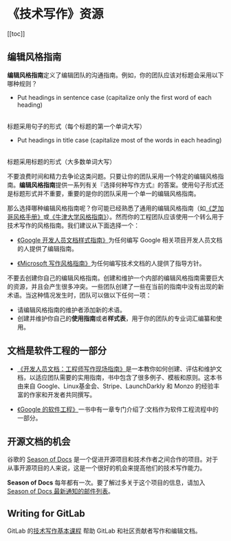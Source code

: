 # 《技术写作》资源

[[toc]]

## 编辑风格指南

**编辑风格指南**定义了编辑团队的沟通指南。例如，你的团队应该对标题会采用以下哪种规则？

* Put headings in sentence case (capitalize only the first word of each heading)
<br>
标题采用句子的形式（每个标题的第一个单词大写）

* Put headings in title case (capitalize most of the words in each heading)
<br>
标题采用标题的形式（大多数单词大写）

不要浪费时间和精力去争论这类问题。只要让你的团队采用一个特定的编辑风格指南。**编辑风格指南**提供一系列有关『选择何种写作方式』的答案。使用句子形式还是标题形式并不重要，重要的是你的团队采用一个单一的编辑风格指南。

那么选择哪种编辑风格指南呢？你可能已经熟悉了通用的编辑风格指南（如[《芝加哥风格手册》](https://www.chicagomanualofstyle.org/home.html)或[《牛津大学风格指南》](https://www.ox.ac.uk/sites/files/oxford/media_wysiwyg/University%20of%20Oxford%20Style%20Guide.pdf)）。然而你的工程团队应该使用一个转么用于技术写作的风格指南。我们建议从下面选择一个：

* [《Google 开发人员文档样式指南》](https://developers.google.com/style)为任何编写 Google 相关项目开发人员文档的人提供了编辑指南。

* [《Microsoft 写作风格指南》](https://docs.microsoft.com/en-us/style-guide/welcome/)为任何编写技术文档的人提供了指导方针。

不要去创建你自己的编辑风格指南。创建和维护一个内部的编辑风格指南需要巨大的资源，并且会产生很多冲突。一些团队创建了一些在当前的指南中没有出现的新术语。当这种情况发生时，团队可以做以下任何一项：

* 请编辑风格指南的维护者添加新的术语。
* 创建并维护你自己的**使用指南**或者**样式表**，用于你的团队的专业词汇编纂和使用。

## 文档是软件工程的一部分

* [《开发人员文档：工程师写作现场指南》](https://docsfordevelopers.com/)是一本教你如何创建、评估和维护文档，以适应团队需要的实用指南，书中包含了很多例子、模板和原则。这本书由来自 Google、Linux基金会、Stripe、LaunchDarkly 和 Monzo 的经验丰富的作家和开发者共同撰写。

* [《Google 的软件工程》](https://www.oreilly.com/library/view/software-engineering-at/9781492082781/)一书中有一章专门介绍了:文档作为软件工程流程中的一部分。

## 开源文档的机会

谷歌的 [Season of Docs](https://developers.google.com/season-of-docs/) 是一个促进开源项目和技术作者之间合作的项目。对于从事开源项目的人来说，这是一个很好的机会来提高他们的技术写作能力。

**Season of Docs** 每年都有一次。要了解过多关于这个项目的信息，请加入 [Season of Docs 最新通知的邮件列表](https://groups.google.com/g/season-of-docs-announce)。

## Writing for GitLab
GitLab 的[技术写作基本课程](https://about.gitlab.com/handbook/engineering/ux/technical-writing/fundamentals/) 帮助 GitLab 和社区贡献者写作和编辑文档。
